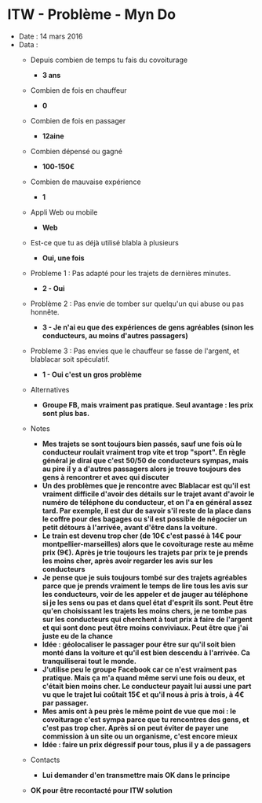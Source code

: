 # ITW - Problème - Myn Do

- Date : 14 mars 2016
- Data :  
    - Depuis combien de temps tu fais du covoiturage 
        - **3 ans**
    - Combien de fois en chauffeur 
        - **0**
    - Combien de fois en passager 
        - **12aine**
    - Combien dépensé ou gagné 
        - **100-150€**
    - Combien de mauvaise expérience 
        - **1**
    - Appli Web ou mobile   
        - **Web**
    - Est-ce que tu as déjà utilisé blabla à plusieurs   
        - **Oui, une fois**

  - Probleme 1 : Pas adapté pour les trajets de dernières minutes.
    - **2 - Oui**
    
  - Problème 2 : Pas envie de tomber sur quelqu'un qui abuse ou pas honnête.
    - **3 - Je n'ai eu que des expériences de gens agréables (sinon les conducteurs, au moins d'autres passagers)**

  - Probleme 3 : Pas envies que le chauffeur se fasse de l'argent, et blablacar soit spéculatif. 
    - **1 - Oui c'est un gros problème**

  - Alternatives 
      - **Groupe FB, mais vraiment pas pratique. Seul avantage : les prix sont plus bas.**

  - Notes 
    - **Mes trajets se sont toujours bien passés, sauf une fois où le conducteur roulait vraiment trop vite et trop "sport". En règle général je dirai que c'est 50/50 de conducteurs sympas, mais au pire il y a d'autres passagers alors je trouve toujours des gens à rencontrer et avec qui discuter**
    - **Un des problèmes que je rencontre avec Blablacar est qu'il est vraiment difficile d'avoir des détails sur le trajet avant d'avoir le numéro de téléphone du conducteur, et on l'a en général assez tard. Par exemple, il est dur de savoir s'il reste de la place dans le coffre pour des bagages ou s'il est possible de négocier un petit détours à l'arrivée, avant d'être dans la voiture.**
    - **Le train est devenu trop cher (de 10€ c'est passé à 14€ pour montpellier-marseilles) alors que le covoiturage reste au même prix (9€). Après je trie toujours les trajets par prix te je prends les moins cher, après avoir regarder les avis sur les conducteurs**
    - **Je pense que je suis toujours tombé sur des trajets agréables parce que je prends vraiment le temps de lire tous les avis sur les conducteurs, voir de les appeler et de jauger au téléphone si je les sens ou pas et dans quel état d'esprit ils sont. Peut être qu'en choisissant les trajets les moins chers, je ne tombe pas sur les conducteurs qui cherchent à tout prix à faire de l'argent et qui sont donc peut être moins conviviaux. Peut être que j'ai juste eu de la chance**
    - **Idée : géolocaliser le passager pour être sur qu'il soit bien monté dans la voiture et qu'il est bien descendu à l'arrivée. Ca tranquiliserai tout le monde.**
    - **J'utilise peu le groupe Facebook car ce n'est vraiment pas pratique. Mais ça m'a quand même servi une fois ou deux, et c'était bien moins cher. Le conducteur payait lui aussi une part vu que le trajet lui coûtait 15€ et qu'il nous à pris à trois, à 4€ par passager.**
    - **Mes amis ont à peu près le même point de vue que moi : le covoiturage c'est sympa parce que tu rencontres des gens, et c'est pas trop cher. Après si on peut éviter de payer une commission à un site ou un organisme, c'est encore mieux**
    - **Idée : faire un prix dégressif pour tous, plus il y a de passagers**
    
  - Contacts
    - **Lui demander d'en transmettre mais OK dans le principe**
    
  - **OK pour être recontacté pour ITW solution**
